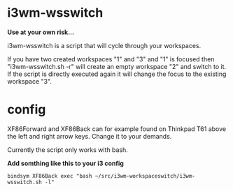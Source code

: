 # i3wm-wsswitch

__Use at your own risk...__

i3wm-wsswitch is a script that will cycle through your workspaces.

If you have two created workspaces "1" and "3" and "1" is focused then "i3wm-wsswitch.sh -r" will create an empty workspace "2" and switch to it. If the script is directly executed again it will change the focus to the existing workspace "3".


# config
XF86Forward and XF86Back can for example found on Thinkpad T61 above the left and right arrow keys. Change it to your demands.

Currently the script only works with bash.

__Add somthing like this to your i3 config__

```bindsym XF86Forward exec "bash ~/src/i3wm-workspaceswitch/i3wm-wsswitch.sh -r"
bindsym XF86Back exec "bash ~/src/i3wm-workspaceswitch/i3wm-wsswitch.sh -l"
```
